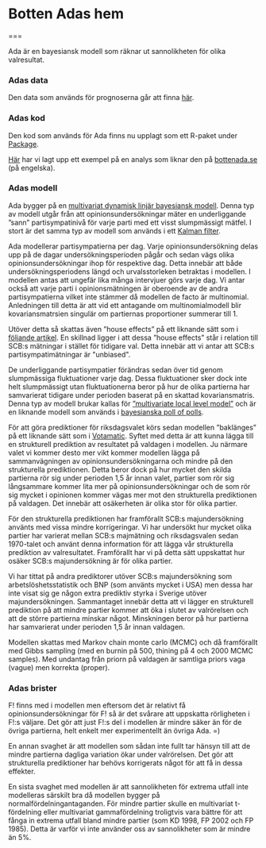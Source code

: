 # Botten Adas hem
===

Ada är en bayesiansk modell som räknar ut sannolikheten för olika valresultat. 

### Adas data 
Den data som används för prognoserna går att finna [här](https://github.com/MansMeg/SwedishPolls). 

### Adas kod
Den kod som används för Ada finns nu upplagt som ett R-paket under [Package](https://github.com/MansMeg/Ada/tree/master/Package).

[Här](https://github.com/MansMeg/Ada/blob/master/Demonstration/demo.md) har vi lagt upp ett exempel på en analys som liknar den på [bottenada.se](http://www.bottenada.se) (på engelska).

### Adas modell
 
Ada bygger på en [multivariat dynamisk linjär bayesiansk modell](http://www.jstatsoft.org/v36/i12/paper). Denna typ av modell utgår från att opinionsundersökningar mäter en underliggande ”sann” partisympatinivå för varje parti med ett visst slumpmässigt mätfel. I stort är det samma typ av modell som används i ett [Kalman filter](http://sv.wikipedia.org/wiki/Kalmanfilter).

Ada modellerar partisympatierna per dag. Varje opinionsundersökning delas upp på de dagar undersökningsperioden pågår och sedan vägs olika opinionsundersökningar ihop för respektive dag. Detta innebär att både undersökningsperiodens längd och urvalsstorleken betraktas i modellen. I modellen antas att ungefär lika många intervjuer görs varje dag. Vi antar också att varje parti i opinionsmätningen är oberoende av de andra partisympatierna vilket inte stämmer då modellen de facto är multinomial. Anledningen till detta är att vid ett antagande om multinomialmodell blir kovariansmatrsien singulär om partiernas proportioner summerar till 1.

Utöver detta så skattas även ”house effects” på ett liknande sätt som i [följande artikel](http://linkinghub.elsevier.com/retrieve/pii/S0261379410000946). En skillnad ligger i att  dessa ”house effects” står i relation till SCB:s mätningar i stället för tidigare val. Detta innebär att vi antar att SCB:s partisympatimätningar är "unbiased".
 
De underliggande partisympatier förändras sedan över tid genom slumpmässiga fluktuationer varje dag. Dessa fluktuationer sker dock inte helt slumpmässigt utan fluktuationerna beror på hur de olika partierna har samvarierat tidigare under perioden baserat på en skattad kovariansmatris. Denna typ av modell brukar kallas för [”multivariate local level model”](http://books.google.com/books?hl=en&lr=&id=VCt3zVq8TO8C&oi=fnd&pg=PA1&dq=Dynamic+linear+models+with+R&ots=PW78ub8fxV&sig=jvwM_ed56JCaitUWTAv3rUDjM2E) och är en liknande modell som används i [bayesianska poll of polls](http://eppsac.utdallas.edu/files/jackman/CAJP%2040-4%20Jackman.pdf).

För att göra prediktioner för riksdagsvalet körs sedan modellen ”baklänges” på ett liknande sätt som i [Votamatic](http://votamatic.org/). Syftet med detta är att kunna lägga till en strukturell prediktion av resultatet på valdagen i modellen. Ju närmare valet vi kommer desto mer vikt kommer modellen lägga på sammanvägningen av opinionsundersökningarna och mindre på den strukturella prediktionen. Detta beror dock på hur mycket den skilda partierna rör sig under perioden 1,5 år innan valet, partier som rör sig långsammare kommer lita mer på opinionsundersökningar och de som rör sig mycket i opinionen kommer vägas mer mot den strukturella prediktionen på valdagen. Det innebär att osäkerheten är olika stor för olika partier.

För den strukturella prediktionen har framförallt SCB:s majundersökning använts med vissa mindre korrigeringar. Vi har undersökt hur mycket olika partier har varierat mellan SCB:s majmätning och riksdagsvalen sedan 1970-talet och använt denna information för att lägga vår strukturella prediktion av valresultatet. Framförallt har vi på detta sätt uppskattat hur osäker SCB:s majundersökning är för olika partier. 

Vi har tittat på andra prediktorer utöver SCB:s majundersökning som arbetslöshetsstatistik och BNP (som använts mycket i USA) men dessa har inte visat sig ge någon extra prediktiv styrka i Sverige utöver majundersökningen. Sammantaget innebär detta att vi lägger en strukturell prediktion på att mindre partier kommer att öka i slutet av valrörelsen och att de större partierna minskar något. Minskningen beror på hur partierna har samvarierat under perioden 1,5 år innan valdagen.
 
Modellen skattas med Markov chain monte carlo (MCMC) och då framförallt med Gibbs sampling (med en burnin på 500, thining på 4 och 2000 MCMC samples). Med undantag från priorn på valdagen är samtliga priors vaga (vague) men korrekta (proper).
 
### Adas brister
F! finns med i modellen men eftersom det är relativt få opinionsundersökningar för F! så är det svårare att uppskatta rörligheten i F!:s väljare. Det gör att just F!:s del i modellen är mindre säker än för de övriga partierna, helt enkelt mer experimentellt än övriga Ada. =)

En annan svaghet är att modellen som sådan inte fullt tar hänsyn till att de mindre partierna dagliga variation ökar under valrörelsen. Det gör att strukturella prediktioner har behövs korrigerats något för att få in dessa effekter. 

En sista svaghet med modellen är att sannolikheten för extrema utfall inte modelleras särskilt bra då modellen bygger på normalfördelningantaganden. För mindre partier skulle en multivariat t-fördelning eller multivariat gammafördelning troligtvis vara bättre för att fånga in extrema utfall bland mindre partier (som KD 1998, FP 2002 och FP 1985). Detta är varför vi inte använder oss av sannolikheter som är mindre än 5%.

